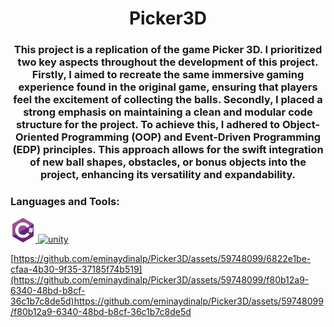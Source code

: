 <h1 align="center">Picker3D</h1>
<h3 align="center">This project is a replication of the game Picker 3D. I prioritized two key aspects throughout the development of this project. Firstly, I aimed to recreate the same immersive gaming experience found in the original game, ensuring that players feel the excitement of collecting the balls. Secondly, I placed a strong emphasis on maintaining a clean and modular code structure for the project. To achieve this, I adhered to Object-Oriented Programming (OOP) and Event-Driven Programming (EDP) principles. This approach allows for the swift integration of new ball shapes, obstacles, or bonus objects into the project, enhancing its versatility and expandability.</h3>

<h3 align="left">Languages and Tools:</h3>
<p align="left"> <a href="https://www.w3schools.com/cs/" target="_blank" rel="noreferrer"> <img src="https://raw.githubusercontent.com/devicons/devicon/master/icons/csharp/csharp-original.svg" alt="csharp" width="40" height="40"/> </a> <a href="https://unity.com/" target="_blank" rel="noreferrer"> <img src="https://www.vectorlogo.zone/logos/unity3d/unity3d-icon.svg" alt="unity" width="40" height="40"/> </a> </p>

[https://github.com/eminaydinalp/Picker3D/assets/59748099/6822e1be-cfaa-4b30-9f35-37185f74b519](https://github.com/eminaydinalp/Picker3D/assets/59748099/f80b12a9-6340-48bd-b8cf-36c1b7c8de5d)https://github.com/eminaydinalp/Picker3D/assets/59748099/f80b12a9-6340-48bd-b8cf-36c1b7c8de5d

